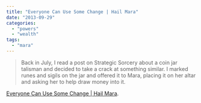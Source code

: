 ```yaml
---
title: "Everyone Can Use Some Change | Hail Mara"
date: "2013-09-29"
categories: 
  - "powers"
  - "wealth"
tags: 
  - "mara"
---
```


> Back in July, I read a post on Strategic Sorcery about a coin jar talisman and decided to take a crack at something similar. I marked runes and sigils on the jar and offered it to Mara, placing it on her altar and asking her to help draw money into it.

[Everyone Can Use Some Change | Hail Mara](http://dearmara.wordpress.com/2013/09/29/everyone-can-use-some-change/).
